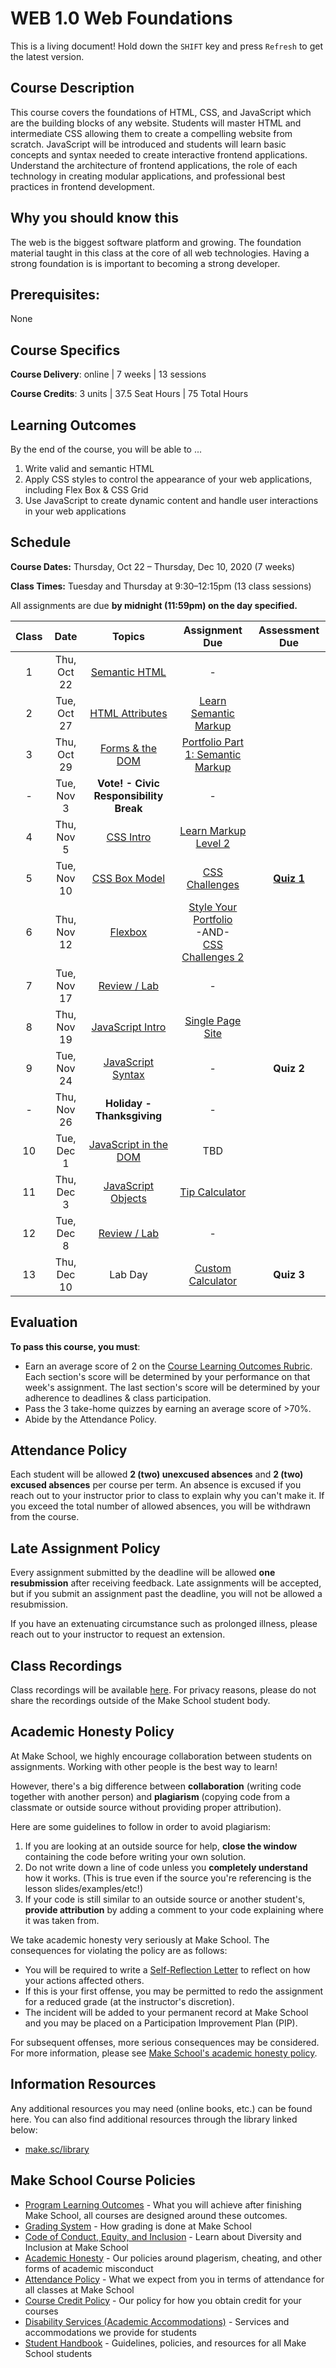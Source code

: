 # WEB 1.0 Web Foundations

<span class="refresh-instructions">This is a living document! Hold down the `SHIFT` key and press `Refresh` to get the latest version.</span>

## Course Description

This course covers the foundations of HTML, CSS, and JavaScript which are the building blocks of any website. Students will master HTML and intermediate CSS allowing them to create a compelling website from scratch. JavaScript will be introduced and students will learn basic concepts and syntax needed to create interactive frontend applications. Understand the architecture of frontend applications, the role of each technology in creating modular applications, and professional best practices in frontend development.

## Why you should know this

The web is the biggest software platform and growing. The foundation material taught in this class at the core of all web technologies. Having a strong foundation is is important to becoming a strong developer. 

## Prerequisites: 

None

## Course Specifics

**Course Delivery**: online | 7 weeks | 13 sessions

**Course Credits**: 3 units | 37.5 Seat Hours | 75 Total Hours

## Learning Outcomes

By the end of the course, you will be able to ...

1. Write valid and semantic HTML
1. Apply CSS styles to control the appearance of your web applications, including Flex Box & CSS Grid
1. Use JavaScript to create dynamic content and handle user interactions in your web applications

## Schedule

**Course Dates:** Thursday, Oct 22 – Thursday, Dec 10, 2020 (7 weeks)

**Class Times:** Tuesday and Thursday at 9:30–12:15pm (13 class sessions)

All assignments are due **by midnight (11:59pm) on the day specified.**

| Class |   Date   |                 Topics                  | Assignment Due | Assessment Due |
|:-----:|:--------:|:---------------------------------------:|:--------------:|:--------------:|
|  1 | Thu, Oct 22 | [Semantic HTML] | - |
|  2 | Tue, Oct 27 | [HTML Attributes] | [Learn Semantic Markup](https://github.com/soggybag/learn-semantic-markup) |
|  3 | Thu, Oct 29 | [Forms & the DOM] | [Portfolio Part 1: Semantic Markup](Assignments/01-Portfolio-Part-1-Structure.md) |
|  - | Tue, Nov 3  | **Vote! - Civic Responsibility Break** | - |
|  4 | Thu, Nov 5  | [CSS Intro] | [Learn Markup Level 2](https://github.com/soggybag/learn-markup-level-2) |
|  5 | Tue, Nov 10 | [CSS Box Model] | [CSS Challenges](Assignments/041-CSS-Challenges.md) | [**Quiz 1**](Assessments/quiz-1-study-guide.md) |
|  6 | Thu, Nov 12 | [Flexbox] | [Style Your Portfolio](Assignments/043-CSS-Portfolio.md) <br>-AND-<br> [CSS Challenges 2](Assignments/042-CSS-Challenges-part-2.md) |
|  7 | Tue, Nov 17 | [Review / Lab](https://docs.google.com/presentation/d/16Ws8URFLGMT6GjJ9siyyUzlCilzNsqyMtX57Ta-JMaw/edit?usp=sharing) | - |
|  8 | Thu, Nov 19 | [JavaScript Intro](https://docs.google.com/presentation/d/1rrh3R_CEa4w7i2bPMPdFiiolAehjUC84Ok8e08xIE4A/edit?usp=sharing) | [Single Page Site](Assignments/05-Single-Page-Site.md) |
|  9 | Tue, Nov 24 | [JavaScript Syntax](https://docs.google.com/presentation/d/1RSvgb_k1FI09G3l4-h2o8kcvfSOyS4Hc8lhCUD-aFwU/edit) | - | **Quiz 2** |
|  - | Thu, Nov 26 | **Holiday - Thanksgiving** | - |
| 10 | Tue, Dec 1  | [JavaScript in the DOM](https://docs.google.com/presentation/d/1lIuqqUQsM2eiXSa-aQVe4ZVlRZ5pDrZoDSTo_JCARlY/edit) | TBD |
| 11 | Thu, Dec 3  | [JavaScript Objects](https://docs.google.com/presentation/d/13IvjmIzSDkCUEH0uxd7er7e3ZxFZY206a0fNwxst7bs/edit?usp=sharing) | [Tip Calculator](Assignments/07-Tip-Calculator.md) |
| 12 | Tue, Dec 8  | [Review / Lab](https://docs.google.com/presentation/d/1IJqx1-w7Q-DyRFiXIRHMlGoJ1GZXXateZOK7aAxyzCQ/edit?usp=sharing) | - |
| 13 | Thu, Dec 10 | Lab Day | [Custom Calculator](Assignments/11-Custom-Calculator.md) | **Quiz 3** |

[Semantic HTML]: https://docs.google.com/presentation/d/1N4lM8Iwa5VEeeCLw-5QyJgsUkyMakVOLWw8Nx-DGrGI/edit?usp=sharing
[HTML Attributes]: https://docs.google.com/presentation/d/1Cb60k46G3NmK7qyoiGpHzo8FMGRcvrk97XgLfmQn78Y/edit?usp=sharing
[Forms & the DOM]: https://docs.google.com/presentation/d/1EW68FKT3KHE9dgr4Y1J9inthdw2aGLL8eEn1Phxbgdo/edit?usp=sharing
[CSS Intro]: https://docs.google.com/presentation/d/1BlnHQLA6dixDPMYDbO__L39tRPoG7fx-HNjzZJr3B4I/edit?usp=sharing
[CSS Box Model]: https://docs.google.com/presentation/d/1krVRtqA_yxW-O98bUWBguIEucS1zMSUp-hMGGHaEzM4/edit?usp=sharing
[Flexbox]: https://docs.google.com/presentation/d/1PNIxUwJSdJf7aw-h9LYec0DKgNpjB-4ZmAtMVBPNAnk/edit?usp=sharing

## Evaluation

**To pass this course, you must**: 

- Earn an average score of 2 on the [Course Learning Outcomes Rubric](https://make.sc/web1.0-rubric). Each section's score will be determined by your performance on that week's assignment. The last section's score will be determined by your adherence to deadlines & class participation.
- Pass the 3 take-home quizzes by earning an average score of >70%.
- Abide by the Attendance Policy.

## Attendance Policy

Each student will be allowed **2 (two) unexcused absences** and **2 (two) excused absences** per course per term. An absence is excused if you reach out to your instructor prior to class to explain why you can't make it. If you exceed the total number of allowed absences, you will be withdrawn from the course.

## Late Assignment Policy

Every assignment submitted by the deadline will be allowed **one resubmission** after receiving feedback. Late assignments will be accepted, but if you submit an assignment past the deadline, you will not be allowed a resubmission.

If you have an extenuating circumstance such as prolonged illness, please reach out to your instructor to request an extension.

## Class Recordings

Class recordings will be available [here](https://docs.google.com/document/d/12ACry7MDrAS3UJzid6zDeoP-AqAc3z1rIWIFRKEecnE/edit#). For privacy reasons, please do not share the recordings outside of the Make School student body.

## Academic Honesty Policy

At Make School, we highly encourage collaboration between students on assignments. Working with other people is the best way to learn!

However, there's a big difference between **collaboration** (writing code together with another person) and **plagiarism** (copying code from a classmate or outside source without providing proper attribution). 

Here are some guidelines to follow in order to avoid plagiarism:

1. If you are looking at an outside source for help, **close the window** containing the code before writing your own solution.
1. Do not write down a line of code unless you **completely understand** how it works. (This is true even if the source you're referencing is the lesson slides/examples/etc!)
1. If your code is still similar to an outside source or another student's, **provide attribution** by adding a comment to your code explaining where it was taken from.

We take academic honesty very seriously at Make School. The consequences for violating the policy are as follows:

- You will be required to write a [Self-Reflection Letter](https://docs.google.com/document/d/140_PHfDh7gu33OZI_caxEtvNzAlAepjnGcbQcXZ-MRo/edit?usp=sharing) to reflect on how your actions affected others.
- If this is your first offense, you may be permitted to redo the assignment for a reduced grade (at the instructor's discretion).
- The incident will be added to your permanent record at Make School and you may be placed on a Participation Improvement Plan (PIP).

For subsequent offenses, more serious consequences may be considered. For more information, please see [Make School's academic honesty policy](https://make.sc/academic-honesty-policy).

## Information Resources

Any additional resources you may need (online books, etc.) can be found here. You can also find additional resources through the library linked below:

- [make.sc/library](http://make.sc/library)

## Make School Course Policies

- [Program Learning Outcomes](https://make.sc/program-learning-outcomes) - What you will achieve after finishing Make School, all courses are designed around these outcomes.
- [Grading System](https://make.sc/grading-system) - How grading is done at Make School
- [Code of Conduct, Equity, and Inclusion](https://make.sc/code-of-conduct) - Learn about Diversity and Inclusion at Make School
- [Academic Honesty](https://make.sc/academic-honesty-policy) - Our policies around plagerism, cheating, and other forms of academic misconduct
- [Attendance Policy](https://make.sc/attendance-policy) - What we expect from you in terms of attendance for all classes at Make School
- [Course Credit Policy](https://make.sc/course-credit-policy) - Our policy for how you obtain credit for your courses
- [Disability Services (Academic Accommodations)](https://make.sc/disability-services) - Services and accommodations we provide for students
- [Student Handbook](https://make.sc/student-handbook) - Guidelines, policies, and resources for all Make School students
